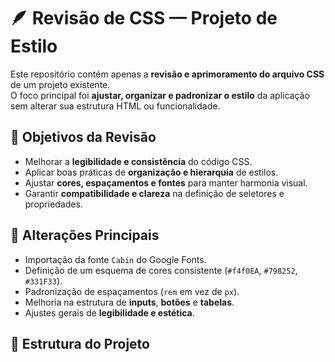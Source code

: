# 🪶 Revisão de CSS — Projeto de Estilo

Este repositório contém apenas a **revisão e aprimoramento do arquivo CSS** de um projeto existente.  
O foco principal foi **ajustar, organizar e padronizar o estilo** da aplicação sem alterar sua estrutura HTML ou funcionalidade.

## 🎨 Objetivos da Revisão

- Melhorar a **legibilidade e consistência** do código CSS.
- Aplicar boas práticas de **organização e hierarquia** de estilos.
- Ajustar **cores, espaçamentos e fontes** para manter harmonia visual.
- Garantir **compatibilidade e clareza** na definição de seletores e propriedades.

## 🧱 Alterações Principais

- Importação da fonte `Cabin` do Google Fonts.
- Definição de um esquema de cores consistente (`#f4f0EA`, `#798252`, `#331F33`).
- Padronização de espaçamentos (`rem` em vez de `px`).
- Melhoria na estrutura de **inputs**, **botões** e **tabelas**.
- Ajustes gerais de **legibilidade e estética**.

## 📁 Estrutura do Projeto
